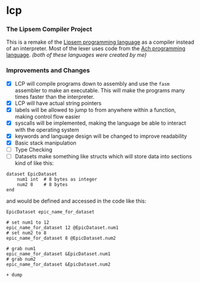 # lcp
### The Lipsem Compiler Project

This is a remake of the [Lipsem programming language](https://github.com/Mespyr/lipsem) as a compiler instead of an interpreter.
Most of the lexer uses code from the [Ach programming language](https://github.com/Mespyr/ach).
*(both of these languages were created by me)*

### Improvements and Changes

- [x] LCP will compile programs down to assembly and use the `fasm` assembler to make an executable. This will make the programs many times faster than the interpreter.
- [x] LCP will have actual string pointers
- [x] labels will be allowed to jump to from anywhere within a function, making control flow easier
- [x] syscalls will be implemented, making the language be able to interact with the operating system
- [x] keywords and language design will be changed to improve readability
- [x] Basic stack manipulation
- [ ] Type Checking
- [ ] Datasets
make something like structs which will store data into sections kind of like this:
```
dataset EpicDataset
	num1 int  # 8 bytes as integer
	num2 8    # 8 bytes
end
```

and would be defined and accessed in the code like this:
```
EpicDataset epic_name_for_dataset

# set num1 to 12
epic_name_for_dataset 12 @EpicDataset.num1
# set num2 to 8
epic_name_for_dataset 8 @EpicDataset.num2

# grab num1
epic_name_for_dataset &EpicDataset.num1
# grab num2
epic_name_for_dataset &EpicDataset.num2

+ dump
```
